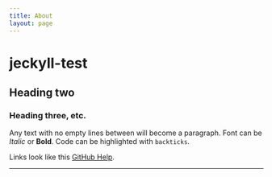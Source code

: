 ```yaml
---
title: About
layout: page
---
```


# jeckyll-test

## Heading two

### Heading three, etc.

Any text with no empty lines between will become a paragraph.
Font can be *Italic* or **Bold**.
Code can be highlighted with `backticks`.

Links look like this [GitHub Help](https://help.github.com/).

---
